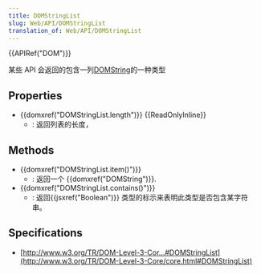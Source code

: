 ```yaml
---
title: DOMStringList
slug: Web/API/DOMStringList
translation_of: Web/API/DOMStringList
---
```

{{APIRef("DOM")}}

某些 API 会返回的包含一列[DOMString](/En/DOM/DOMString)的一种类型

## Properties

- {{domxref("DOMStringList.length")}} {{ReadOnlyInline}}
  - : 返回列表的长度，

## Methods

- {{domxref("DOMStringList.item()")}}
  - : 返回一个 {{domxref("DOMString")}}.
- {{domxref("DOMStringList.contains()")}}
  - : 返回{{jsxref("Boolean")}} 类型的标示来表明此类型是否包含某字符串。

## Specifications

- [http://www.w3.org/TR/DOM-Level-3-Cor...#DOMStringList](http://www.w3.org/TR/DOM-Level-3-Core/core.html#DOMStringList)
